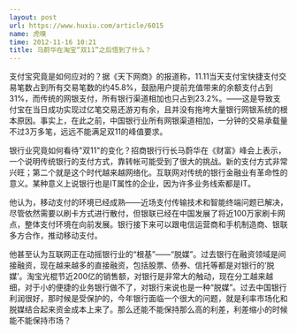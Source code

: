 ```yaml
---
layout: post
url: https://www.huxiu.com/article/6015
name: 虎嗅
time: 2012-11-16 10:21
title: 马蔚华在淘宝“双11”之后悟到了什么？
---
```

支付宝究竟是如何应对的？据《天下网商》的报道称，11.11当天支付宝快捷支付交易笔数占到所有交易笔数的约45.8%，鼓励用户提前充值带来的余额支付占到31%，而传统的网银支付，所有银行渠道相加也只占到23.2%。——这是导致支付宝在当日成功实现过亿笔交易还游刃有余，且并没有拖垮大量银行网银系统的根本原因。事实上，在此之前，中国银行业所有网银渠道相加，一分钟的交易承载量不过3万多笔，远远不能满足双11的峰值要求。

银行业究竟如何看待"双11"的变化？招商银行行长马蔚华在《财富》峰会上表示，一个说明传统银行的支付方式，靠转帐可能受到了很大的挑战。新的支付方式非常兴旺；第二个就是这个时代越来越网络化。互联网对传统的银行金融业有革命性的意义。某种意义上说银行也是IT属性的企业，因为许多业务线索都是IT。

他认为，移动支付的环境已经成熟——近场支付传输技术和智能终端问题已解决，尽管依然需要以刷卡方式进行散付，但银联已经在中国发展了将近100万家刷卡网点，整体支付环境在向前发展。银行接下来可以跟电信运营商和手机制造商、银联多方合作，推动移动支付。

他甚至认为互联网正在动摇银行业的“根基”——“脱媒”。过去银行在融资领域是间接融资，现在越来越多的直接融资，包括股票、债券、信托等都是对银行的‘脱媒’。淘宝光棍节近200亿的销售额，对银行是非常大的触动，现在分工越来越细，对于小的便捷的业务银行做不了，对银行来说也是一种“脱媒”。过去中国银行利润很好，那时候是受保护的，今年银行面临一个很大的问题，就是利率市场化和脱媒结合起来资金成本上来了。那么还能不能保持那么高的利差，利差缩小的时候能不能保持市场？

